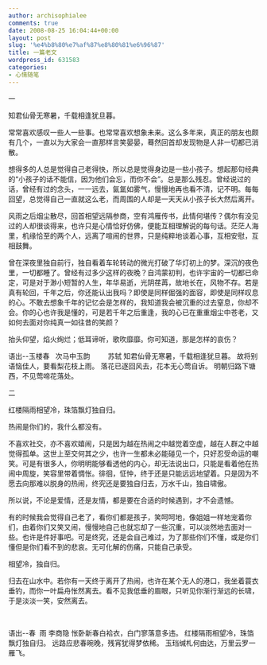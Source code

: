```yaml
---
author: archisophialee
comments: true
date: 2008-08-25 16:04:44+00:00
layout: post
slug: '%e4%b8%80%e7%af%87%e8%80%81%e6%96%87'
title: 一篇老文
wordpress_id: 631583
categories:
- 心情随笔
---
```


一

知君仙骨无寒暑，千载相逢犹旦暮。

常常喜欢感叹一些人一些事。也常常喜欢想象未来。这么多年来，真正的朋友也颇有几个，一直以为大家会一直那样言笑晏晏，蓦然回首却发现物是人非一切都已消散。

想得多的人总是觉得自己老得快，所以总是觉得身边是一些小孩子。想起那句经典的“小孩子的话不能信，因为他们会忘，而你不会”。总是那么残忍。曾经说过的话，曾经有过的念头，一一远去，氤氲如雾气，慢慢地再也看不清，记不明。每每回望，总觉得自己一直就这么老，而周围的人却是一天天从小孩子长大然后离开。

风雨之后烟尘散尽，回首相望远隔参商，空有鸿雁传书，此情何堪传？偶尔有没见过的人却很谈得来，也许只是心情恰好仿佛，便能互相理解说的每句话。茫茫人海里，机缘恰至的两个人，远离了喧闹的世界，只是纯粹地谈着心事，互相安慰，互相鼓舞。

曾在深夜里独自前行，独自看着车轮转动的微光打破了华灯初上的梦。深沉的夜色里，一切都睡了。曾经有过多少这样的夜晚？自鸿蒙初判，也许宇宙的一切都已命定，可是对于渺小短暂的人生，年华易逝，光阴荏苒，故地长在，风物不存。若是真有轮回，千年之后，你还能认出我吗？即使是同样倔强的面容，即使是同样叹息的心。不敢去想象千年的记忆会是怎样的，我知道我会被沉重的过去窒息，你却不会。你的心也许我是懂的，可是若千年之后重逢，我的心已在重重烟尘中苍老，又如何去面对你纯真一如往昔的笑颜？

抬头仰望，焰火绚烂；低耳谛听，歌吹靡靡。你可知道，那是怎样的哀伤？

语出--玉楼春   次马中玉韵
        苏轼
知君仙骨无寒暑，千载相逢犹旦暮。
故将别语恼佳人，要看梨花枝上雨。
落花已逐回风去，花本无心莺自诉。
明朝归路下塘西，不见莺啼花落处。

二

红楼隔雨相望冷，珠箔飘灯独自归。

热闹是你们的，我什么都没有。

不喜欢社交，亦不喜欢嬉闹，只是因为越在热闹之中越觉着空虚，越在人群之中越觉得孤单。这世上至交何其之少，也许一生都未必能碰见一个，只好忍受命运的嘲笑。可是有很多人，你明明能够看透他的内心，却无法说出口，只能是看着他在热闹中周旋，笑容里带着惆怅。徘徊，怔忡，终于还是只能远远地望着。只是因为不愿去向那难以脱身的热闹，终究还是要独自归去，万水千山，独自啸傲。

所以说，不论是爱情，还是友情，都是要在合适的时候遇到，才不会遗憾。

有的时候我会觉得自己老了，看你们都是孩子，笑呵呵地，像姐姐一样地宠着你们，由着你们又笑又闹，慢慢地自己也就忘却了一些沉重，可以淡然地去面对一些。也许是件好事吧。可是终究，还是会自己难过，为了那些你们不懂，或是你们懂但是你们看不到的悲哀。无可化解的伤痛，只能自己承受。

相望冷，独自归。

归去在山水中。若你有一天终于离开了热闹，也许在某个无人的港口，我坐着蓑衣垂钓，而你一叶扁舟怅然离去。看不见我低垂的眉眼，只听见你渐行渐远的长啸，于是淡淡一笑，安然离去。

 

语出--春  雨
李商隐
怅卧新春白袷衣，白门寥落意多违。
红楼隔雨相望冷，珠箔飘灯独自归。
远路应悲春晼晚，残宵犹得梦依稀。
玉珰缄札何由达，万里云罗一雁飞。
